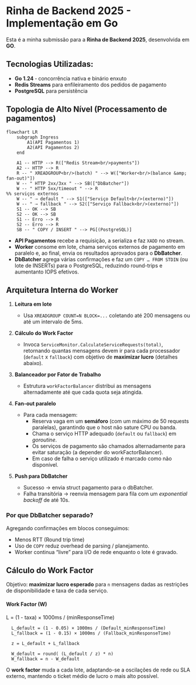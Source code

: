 ﻿# Rinha de Backend 2025 - Implementação em Go

Esta é a minha submissão para a **Rinha de Backend 2025**, desenvolvida em **GO**.

## Tecnologias Utilizadas:

- **Go 1.24** ‑ concorrência nativa e binário enxuto
- **Redis Streams** para enfileiramento dos pedidos de pagamento
- **PostgreSQL** para persistência

## Topologia de Alto Nível (Processamento de pagamentos)

```mermaid
flowchart LR
    subgraph Ingress
        A1(API Pagamentos 1)
        A2(API Pagamentos 2)
    end

    A1 -- HTTP --> R(["Redis Stream<br/>payments"])
    A2 -- HTTP --> R
    R -- " XREADGROUP<br/>(batch) " --> W(["Worker<br/>(balance &amp; fan-out)"])
    W -- " HTTP 2xx/3xx " --> SB(["DbBatcher"])
    W -- " HTTP 5xx/timeout " --> R
%% serviços externos
    W -- " ⇢ default " --> S1(["Serviço Default<br/>(externo)"])
    W -- " ⇢ fallback " --> S2(["Serviço Fallback<br/>(externo)"])
    S1 -- OK --> SB
    S2 -- OK --> SB
    S1 -- Erro --> R
    S2 -- Erro --> R
    SB -- " COPY / INSERT " --> PG[(PostgreSQL)]
```

- **API Pagamentos** recebe a requisição, a serializa e faz `XADD` no stream.
- **Worker** consome em lote, chama serviços externos de pagamento em paralelo e, ao final, envia os resultados
  aprovados para o **DbBatcher**.
- **DbBatcher** agrega várias confirmações e faz um `COPY … FROM STDIN` (ou lote de INSERTs) para o PostgreSQL,
  reduzindo round-trips e aumentanto IOPS efetivos.

## Arquitetura Interna do Worker

1. **Leitura em lote**
    - Usa `XREADGROUP COUNT=N BLOCK=...` coletando até 200 mensagens ou até um intervalo de 5ms.

2. **Cálculo do Work Factor**
    - Invoca `ServiceMonitor.CalculateServiceRequests(total)`, retornando quantas mensagens devem ir para cada
      processador (`default` x `fallback`) com objetivo de **maximizar lucro** (detalhes abaixo).

3. **Balanceador por Fator de Trabalho**
    - Estrutura `workFactorBalancer` distribui as mensagens alternadamente até que cada quota seja atingida.

4. **Fan-out paralelo**
    - Para cada mensagem:
        - Reserva vaga em um **semáforo** (com um máximo de 50 requests paralelas), garantindo que o host não sature CPU
          ou banda.
        - Chama o serviço HTTP adequado (`default` ou `fallback`) em _goroutine_.
        - Os serviços de pagamento são chamados alternadamente para evitar saturação (a depender do workFactorBalancer).
        - Em caso de falha o serviço utilizado é marcado como não disponível.

5. **Push para DbBatcher**
    - Sucesso → envia struct pagamento para o dbBatcher.
    - Falha transitória → reenvia mensagem para fila com um _exponential backoff_ de até 10s.

### Por que DbBatcher separado?

Agregando confirmações em blocos conseguimos:

- Menos RTT (Round trip time)
- Uso de `COPY` reduz overhead de parsing / planejamento.
- Worker continua “livre” para I/O de rede enquanto o lote é gravado.

## Cálculo do Work Factor

Objetivo: **maximizar lucro esperado** para `n` mensagens dadas as restrições de disponibilidade e taxa de cada serviço.

#### **Work Factor (W)**

L = (1 - taxa) × 1000ms / (minResponseTime)

      L_default = (1 - 0.05) × 1000ms / (Default_minResponseTime)
      L_fallback = (1 - 0.15) × 1000ms / (Fallback_minResponseTime)
      
      z = L_default + L_fallback

      W_default = round( (L_default / z) * n)
      W_fallback = n - W_default
      

O **work factor** muda a cada lote, adaptando-se a oscilações de rede ou SLA externo, mantendo o ticket médio de lucro o mais alto possível.

